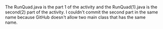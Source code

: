 The RunQuad.java is the part 1 of the activity and the RunQuad(1).java is the second(2) part of the activity. I couldn't commit the second part in the same name because GitHub doesn't allow two main class that has the same name.
